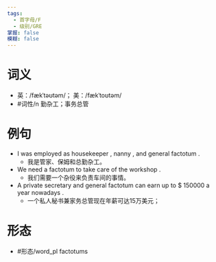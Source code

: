 ```yaml
---
tags:
  - 首字母/F
  - 级别/GRE
掌握: false
模糊: false
---
```

# 词义
- 英：/fækˈtəʊtəm/； 美：/fækˈtoʊtəm/
- #词性/n  勤杂工；事务总管
# 例句
- I was employed as housekeeper , nanny , and general factotum .
	- 我是管家、保姆和总勤杂工。
- We need a factotum to take care of the workshop .
	- 我们需要一个杂役来负责车间的事情。
- A private secretary and general factotum can earn up to $ 150000 a year nowadays .
	- 一个私人秘书兼家务总管现在年薪可达15万美元；
# 形态
- #形态/word_pl factotums
